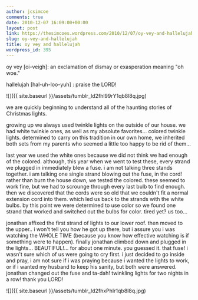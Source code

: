 ```yaml
---
author: jcsimcoe
comments: true
date: 2010-12-07 16:09:00+00:00
layout: post
link: https://thesimcoes.wordpress.com/2010/12/07/oy-vey-and-hallelujah/
slug: oy-vey-and-hallelujah
title: oy vey and hallelujah
wordpress_id: 395
---
```


oy vey [oi-veigh]: an exclamation of dismay or exasperation meaning "oh woe."




hallelujah [hal-uh-loo-yuh] : praise the LORD!




![]({{ site.baseurl }}/assets/tumblr_ld2fhl99rY1qb8l8q.jpg)  





we are quickly beginning to understand all of the haunting stories of Christmas lights.




growing up we always used twinkle lights on the outside of our house. we had white twinkle ones, as well as my absolute favorites… colored twinkle lights. determined to carry on this tradition in our own home, we inherited both sets from my parents who seemed a little too happy to be rid of them…




last year we used the white ones because we did not think we had enough of the colored. although, this year when we went to test these, every strand we plugged in immediately blew a fuse. i am not talking three stands together. i am talking one single strand blowing out the fuse, in the cord! rather than burn the house down, we tested the colored. these seemed to work fine, but we had to scrounge through every last bulb to find enough. then we discovered that the cords were so old that we couldn't fit a normal extension cord into them. which led us back to the strands with the white bulbs. by this point we were determined to use color so we found one strand that worked and switched out the bulbs for color. tired yet? us too…




jonathan affixed the first strand of lights to our lower roof. then moved to the upper.. i won't tell you how he got up there, but i assure you i was watching the WHOLE TIME (because you know how effective watching is if something were to happen). finally jonathan climbed down and plugged in the lights… BEAUTIFUL!… for about one minute. you guessed it. that fuse! i wasn't sure which of us were going to cry first. i just decided to go inside and pray, i am not sure if i was praying because i wanted the lights to work, or if i wanted my husband to keep his sanity, but both were answered. jonathan changed out the fuse and ta-dah! twinkling lights for two nights in a row! thank you LORD!




![]({{ site.baseurl }}/assets/tumblr_ld2fhxPhIr1qb8l8q.jpg)
